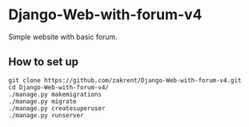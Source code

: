 # Django-Web-with-forum-v4

Simple website with basic forum.

## How to set up

```
git clone https://github.com/zakrent/Django-Web-with-forum-v4.git
cd Django-Web-with-forum-v4/
./manage.py makemigrations
./manage.py migrate
./manage.py createsuperuser
./manage.py runserver
```
